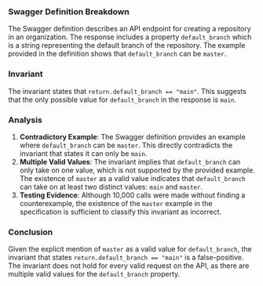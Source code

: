 ### Swagger Definition Breakdown
The Swagger definition describes an API endpoint for creating a repository in an organization. The response includes a property `default_branch` which is a string representing the default branch of the repository. The example provided in the definition shows that `default_branch` can be `master`.

### Invariant
The invariant states that `return.default_branch == "main"`. This suggests that the only possible value for `default_branch` in the response is `main`.

### Analysis
1. **Contradictory Example**: The Swagger definition provides an example where `default_branch` can be `master`. This directly contradicts the invariant that states it can only be `main`.
2. **Multiple Valid Values**: The invariant implies that `default_branch` can only take on one value, which is not supported by the provided example. The existence of `master` as a valid value indicates that `default_branch` can take on at least two distinct values: `main` and `master`.
3. **Testing Evidence**: Although 10,000 calls were made without finding a counterexample, the existence of the `master` example in the specification is sufficient to classify this invariant as incorrect.

### Conclusion
Given the explicit mention of `master` as a valid value for `default_branch`, the invariant that states `return.default_branch == "main"` is a false-positive. The invariant does not hold for every valid request on the API, as there are multiple valid values for the `default_branch` property.
